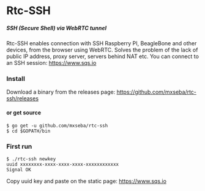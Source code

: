 # Rtc-SSH
##### SSH (Secure Shell) via WebRTC tunnel
Rtc-SSH enables connection with SSH  Raspberry PI, BeagleBone and other devices, from the browser using WebRTC. Solves the problem of the lack of public IP address, proxy server, servers behind NAT etc. You can connect to an SSH session: https://www.sqs.io

### Install
Download a binary from the releases page: https://github.com/mxseba/rtc-ssh/releases

#### or get source
```
$ go get -u github.com/mxseba/rtc-ssh
$ cd $GOPATH/bin
```
### First run
```
$ ./rtc-ssh newkey
uuid xxxxxxxx-xxxx-xxxx-xxxx-xxxxxxxxxxxx
Signal OK
```
Copy uuid key and paste on the static page: https://www.sqs.io 
